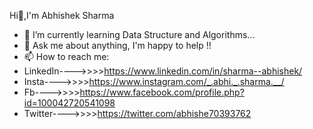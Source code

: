 Hi👋,I'm Abhishek Sharma

- 🌱 I’m currently learning Data Structure and Algorithms...
- 💬 Ask me about anything, I'm happy to help !!
- 📫 How to reach me:
- LinkedIn---->>>>https://www.linkedin.com/in/sharma--abhishek/  
- Insta---->>>>https://www.instagram.com/_.abhi._.sharma.__/
- Fb---->>>>https://www.facebook.com/profile.php?id=100042720541098
- Twitter---->>>>https://twitter.com/abhishe70393762
